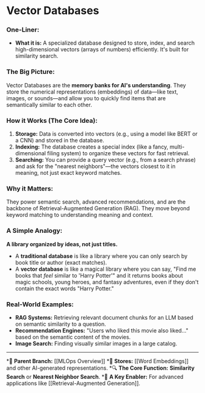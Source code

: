 # Vector Databases

### One-Liner:
*   **What it is:** A specialized database designed to store, index, and search high-dimensional vectors (arrays of numbers) efficiently. It's built for similarity search.

### The Big Picture:
Vector Databases are the **memory banks for AI's understanding**. They store the numerical representations (embeddings) of data—like text, images, or sounds—and allow you to quickly find items that are semantically similar to each other.

### How it Works (The Core Idea):
1.  **Storage:** Data is converted into vectors (e.g., using a model like BERT or a CNN) and stored in the database.
2.  **Indexing:** The database creates a special index (like a fancy, multi-dimensional filing system) to organize these vectors for fast retrieval.
3.  **Searching:** You can provide a query vector (e.g., from a search phrase) and ask for the "nearest neighbors"—the vectors closest to it in meaning, not just exact keyword matches.

### Why it Matters:
They power semantic search, advanced recommendations, and are the backbone of Retrieval-Augmented Generation (RAG). They move beyond keyword matching to understanding meaning and context.

### A Simple Analogy:
**A library organized by ideas, not just titles.**
*   A **traditional database** is like a library where you can only search by book title or author (exact matches).
*   A **vector database** is like a magical library where you can say, "Find me books that *feel* similar to 'Harry Potter'" and it returns books about magic schools, young heroes, and fantasy adventures, even if they don't contain the exact words "Harry Potter."

### Real-World Examples:
*   **RAG Systems:** Retrieving relevant document chunks for an LLM based on semantic similarity to a question.
*   **Recommendation Engines:** "Users who liked this movie also liked..." based on the semantic content of the movies.
*   **Image Search:** Finding visually similar images in a large catalog.

---
*🌳 **Parent Branch:** [[MLOps Overview]]
*🧠 **Stores:** [[Word Embeddings]] and other AI-generated representations.
*🔍 **The Core Function:** **Similarity Search** or **Nearest Neighbor Search**.
*🤖 **A Key Enabler:** For advanced applications like [[Retrieval-Augmented Generation]].
